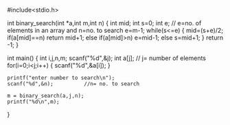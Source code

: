 
#include<stdio.h>

int binary_search(int *a,int m,int n)
{
    int mid;
    int s=0;
    int e;                          // e=no. of elements in an array and n=no. to search
    e=m-1;
    while(s<=e)
    {
        mid=(s+e)/2;
        if(a[mid]==n)
	   return mid+1;
        else if(a[mid]>n)
	   e=mid-1;
        else
	   s=mid+1;
    }
    return -1;
}

int main()
{
    int i,j,n,m;
    scanf("%d",&j);
    int a[j];                // j= number of elements
    for(i=0;i<j;i++)
    {
        scanf("%d",&a[i]);
    }
 
    printf("enter number to search\n");
    scanf("%d",&n);          //n= no. to search

    m = binary_search(a,j,n);
    printf("%d\n",m);
}
